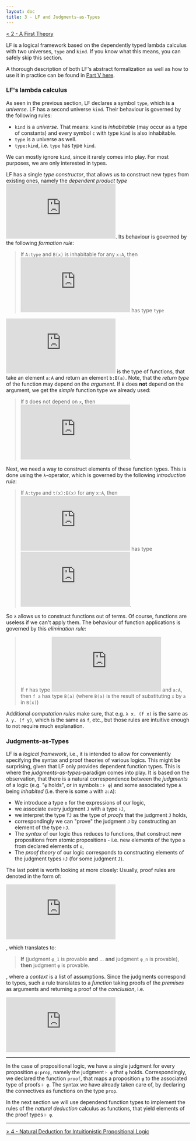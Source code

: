 ```yaml
---
layout: doc
title: 3 - LF and Judgments-as-Types
---
```

[< 2 - A First Theory](2theories)


LF is a logical framework based on the dependently typed lambda calculus with two universes, `type` and `kind`. If you know what this means, you can safely skip this section.

A thorough description of both LF's abstract formalization as well as how to use it in practice can be found in [Part V here](https://github.com/florian-rabe/Teaching/blob/master/logic/notes_logic.pdf).

### LF's lambda calculus

As seen in the previous section, LF declares a symbol `type`, which is a *universe*. LF has a second universe `kind`. Their behaviour is governed by the following rules:

* `kind` is a *universe*. That means: `kind` is *inhabitable* (may occur as a type of constants) and every symbol `c` with type `kind` is also inhabitable.
* `type` is a universe as well.
* `type:kind`, i.e. `type` has type `kind`.

We can mostly ignore `kind`, since it rarely comes into play. For most purposes, we are only interested in types.

LF has a single *type constructor*, that allows us to construct new types from existing ones, namely the *dependent product type* ![`\prod`](https://latex.codecogs.com/gif.latex?%5Cinline%20%5Csmall%20%5Cprod). Its behaviour is governed by the following *formation rule*:  

> If `A:type` and `B(x)` is inhabitable for any `x:A`, then ![`\prod_{x:A}B(x)`](https://latex.codecogs.com/gif.latex?%5Cinline%20%5Csmall%20%5Cprod_%7Bx%3AA%7DB%28x%29) has type `type`

![`\prod_{x:A}B(x)`](https://latex.codecogs.com/gif.latex?%5Cinline%20%5Csmall%20%5Cprod_%7Bx%3AA%7DB%28x%29) is the type of functions, that take an element `a:A` and return an element `b:B(a)`. Note, that the *return type* of the function may depend on the *argument*. If `B` does **not** depend on the argument, we get the *simple* function type we already used:

> If `B` does not depend on `x`, then ![`A\to B := \prod_{x:A}B(x)`](https://latex.codecogs.com/gif.latex?%5Cinline%20%5Csmall%20A%5Cto%20B%20%3A%3D%20%5Cprod_%7Bx%3AA%7DB).

Next, we need a way to construct elements of these function types. This is done using the `λ`-operator, which is governed by the following *introduction rule*:

> If `A:type` and `t(x):B(x)` for any `x:A`, then ![`\lambda x:A. t(x)`](https://latex.codecogs.com/gif.latex?%5Cinline%20%5Csmall%20%5Clambda%5C%3B%20x%3AA.%5C%3B%20t%28x%29) has type ![`\prod_{x:A}B(x)`](https://latex.codecogs.com/gif.latex?%5Cinline%20%5Csmall%20%5Cprod_%7Bx%3AA%7DB%28x%29).

So `λ` allows us to construct functions out of terms. Of course, functions are useless if we can't apply them. The behaviour of function applications is governed by this *elimination rule*:

> If `f` has type ![`\prod_{x:A}B(x)`](https://latex.codecogs.com/gif.latex?%5Cinline%20%5Csmall%20%5Cprod_%7Bx%3AA%7DB%28x%29) and `a:A`, then `f a` has type `B(a)` (where `B(a)` is the result of substituting `x` by `a` in `B(x)`)

Additional *computation rules* make sure, that e.g. `λ x. (f x)` is the same as `λ y. (f y)`, which is the same as `f`, etc., but those rules are intuitive enough to not require much explanation.

### Judgments-as-Types

LF is a *logical framework*, i.e., it is intended to allow for conveniently specifying the syntax and proof theories of various logics. This might be surprising, given that LF only provides dependent function types. This is where the *judgments-as-types*-paradigm comes into play. It is based on the observation, that there is a natural correspondence between the *judgments* of a logic (e.g. "`φ` holds", or in symbols : `⊦ φ`) and some associated type `A` being *inhabited* (i.e. there is some `a` with `a:A`):

* We introduce a type `o` for the expressions of our logic,
* we associate every judgment `J` with a type `⊦J`,
* we interpret the type `TJ` as the type of *proofs* that the judgment `J` holds,
* correspondingly we can "prove" the judgment `J` by constructing an element of the type `⊦J`.
* The *syntax* of our logic thus reduces to functions, that construct new propositions from atomic propositions - i.e. new elements of the type `o` from declared elements of `o`,
* The *proof theory* of our logic corresponds to constructing elements of the judgment types `⊦J` (for some judgment `J`).

The last point is worth looking at more closely: Usually, proof rules are denoted in the form of:

![`\dfrac{\vdash \phi_1, ..., \vdash\phi_n}{\vdash\phi}`](https://latex.codecogs.com/gif.latex?%5Cdfrac%7B%5Cvdash%20%5Cphi_1%2C%20...%2C%20%5Cvdash%5Cphi_n%7D%7B%5Cvdash%5Cphi%7D)

, which translates to:

> **If** (judgment `φ_1` is provable **and** ... **and** judgment `φ_n` is provable), **then** judgment `φ` is provable.

, where a *context* is a list of assumptions. Since the judgments correspond to types, such a rule translates to a *function* taking proofs of the *premises* as arguments and returning a proof of the *conclusion*, i.e.

![`\prod_{p_1:\vdash\phi_1}...\prod_{p_n:\vdash\phi_n}\vdash\phi`](https://latex.codecogs.com/gif.latex?%5Cinline%20%5Cprod_%7Bp_1%3A%5Cvdash%5Cphi_1%7D...%5Cprod_%7Bp_n%3A%5Cvdash%5Cphi_n%7D%5Cvdash%5Cphi)

---------------------------

In the case of propositional logic, we have a single judgment for every proposition `φ:prop`, namely the judgment `⊦ φ` that `φ` holds. Correspondingly, we declared the function `proof`, that maps a proposition `φ` to the associated type of proofs `⊦ φ`. The syntax we have already taken care of, by declaring the connectives as functions on the type `prop`. 

In the next section we will use dependend function types to implement the rules of the *natural deduction* calculus as functions, that yield elements of the proof types `⊦ φ`.

-------------------------------

[> 4 - Natural Deduction for Intuitionistic Propositional Logic](4natded)
